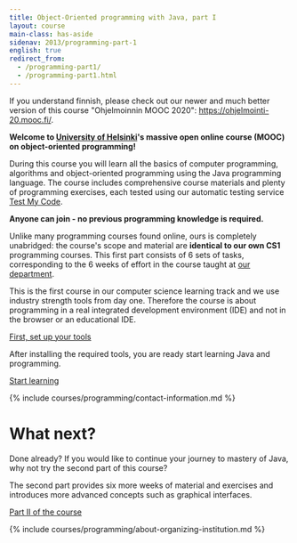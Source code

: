 ```yaml
---
title: Object-Oriented programming with Java, part I
layout: course
main-class: has-aside
sidenav: 2013/programming-part-1
english: true
redirect_from:
  - /programming-part1/
  - /programming-part1.html
---
```


<div class="outdated-course-warning">
  If you understand finnish, please check out our newer and much better version of this course "Ohjelmoinnin MOOC 2020": <a href="https://ohjelmointi-20.mooc.fi/">https://ohjelmointi-20.mooc.fi/</a>.
</div>

**Welcome to [University of Helsinki](http://helsinki.fi/university)'s massive open online course (MOOC) on object-oriented programming!**

During this course you will learn all the basics of computer programming, algorithms and object-oriented programming using the Java programming language. The course includes comprehensive course materials and plenty of programming exercises, each tested using our automatic testing service [Test My Code](https://tmc.mooc.fi/).

**Anyone can join - no previous programming knowledge is required.**

Unlike many programming courses found online, ours is completely unabridged: the course's scope and material are **identical to our own CS1** programming courses. This first part consists of 6 sets of tasks, corresponding to the 6 weeks of effort in the course taught at [our department](http://www.cs.helsinki.fi/en).

This is the first course in our computer science learning track and we use industry strength tools from day one. Therefore the course is about programming in a real integrated development environment (IDE) and not in the browser or an educational IDE.

<div class="actions">
    <a class="action primary" href="/courses/general/programming/how-to-get-started.html" target="_blank">First, set up your tools</a>
</div>

After installing the required tools, you are ready start learning Java and programming.

<div class="actions">
    <a class="action" href="/courses/2013/programming-part-1/material.html" target="_blank">Start learning</a>
</div>

{% include courses/programming/contact-information.md %}

# What next?

Done already? If you would like to continue your journey to mastery of Java, why not try the second part of this course?

The second part provides six more weeks of material and exercises and introduces more advanced concepts such as graphical interfaces.

<div class="actions">
    <a class="action" href="/courses/2013/programming-part-2/" target="_blank">Part II of the course</a>
</div>

{% include courses/programming/about-organizing-institution.md %}
